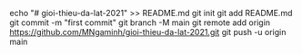 echo "# gioi-thieu-da-lat-2021" >> README.md
git init
git add README.md
git commit -m "first commit"
git branch -M main
git remote add origin https://github.com/MNgaminh/gioi-thieu-da-lat-2021.git
git push -u origin main